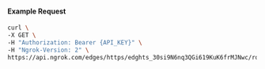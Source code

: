 <!-- Code generated for API Clients. DO NOT EDIT. -->

#### Example Request

```bash
curl \
-X GET \
-H "Authorization: Bearer {API_KEY}" \
-H "Ngrok-Version: 2" \
https://api.ngrok.com/edges/https/edghts_30si9N6nq3QGi619KuK6frMJNwc/routes/edghtsrt_30si9LTSB0dMQY50dpS54UGnBE7/user_agent_filter
```

